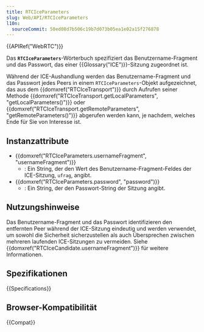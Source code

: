 ```yaml
---
title: RTCIceParameters
slug: Web/API/RTCIceParameters
l10n:
  sourceCommit: 50ed08d7b506c19b7d073b05ea1e02a15f276878
---
```


{{APIRef("WebRTC")}}

Das **`RTCIceParameters`**-Wörterbuch spezifiziert das Benutzername-Fragment und das Passwort, das einer {{Glossary("ICE")}}-Sitzung zugeordnet ist.

Während der ICE-Aushandlung werden das Benutzername-Fragment und das Passwort jedes Peers in einem `RTCIceParameters`-Objekt aufgezeichnet, das aus dem {{domxref("RTCIceTransport")}} durch Aufrufen seiner Methode {{domxref("RTCIceTransport.getLocalParameters", "getLocalParameters()")}} oder {{domxref("RTCIceTransport.getRemoteParameters", "getRemoteParameters()")}} abgerufen werden kann, je nachdem, welches Ende für Sie von Interesse ist.

## Instanzattribute

- {{domxref("RTCIceParameters.usernameFragment", "usernameFragment")}}
  - : Ein String, der den Wert des Benutzername-Fragment-Feldes der ICE-Sitzung, `ufrag`, angibt.
- {{domxref("RTCIceParameters.password", "password")}}
  - : Ein String, der den Passwort-String der Sitzung angibt.

## Nutzungshinweise

Das Benutzername-Fragment und das Passwort identifizieren den entfernten Peer während der ICE-Sitzung eindeutig und werden verwendet, um sowohl die Sicherheit sicherzustellen als auch Übersprechen zwischen mehreren laufenden ICE-Sitzungen zu vermeiden. Siehe {{domxref("RTCIceCandidate.usernameFragment")}} für weitere Informationen.

## Spezifikationen

{{Specifications}}

## Browser-Kompatibilität

{{Compat}}
